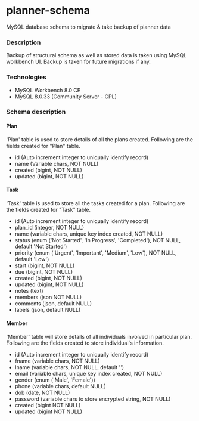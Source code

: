 # planner-schema
MySQL database schema to migrate &amp; take backup of planner data

### Description

Backup of structural schema as well as stored data is taken using MySQL workbench UI. Backup is taken for future migrations if any.

### Technologies
* MySQL Workbench 8.0 CE
* MySQL 8.0.33 (Community Server - GPL)

### Schema description

#### Plan
'Plan' table is used to store details of all the plans created. Following are the fields created for "Plan" table.

* id (Auto increment integer to uniqually identify record)
* name (Variable chars, NOT NULL)
* created (bigint, NOT NULL)
* updated (bigint, NOT NULL)


#### Task
'Task' table is used to store all the tasks created for a plan. Following are the fields created for "Task" table.

* id (Auto increment integer to uniqually identify record)
* plan_id (integer, NOT NULL)
* name (variable chars, unique key index created, NOT NULL)
* status (enum ('Not Started', 'In Progress', 'Completed'), NOT NULL, default 'Not Started')
* priority (enum ('Urgent', 'Important', 'Medium', 'Low'), NOT NULL, default 'Low')
* start (bigint, NOT NULL)
* due (bigint, NOT NULL)
* created (bigint, NOT NULL)
* updated (bigint, NOT NULL)
* notes (text)
* members (json NOT NULL)
* comments (json, default NULL)
* labels (json, default NULL)


#### Member
'Member' table will store details of all individuals involved in particular plan. Following are the fields created to store individual's information.

* id (Auto increment integer to uniqually identify record)
* fname (variable chars, NOT NULL)
* lname (variable chars, NOT NULL, default '')
* email (variable chars, unique key index created, NOT NULL)
* gender (enum ('Male', 'Female'))
* phone (variable chars, default NULL)
* dob (date, NOT NULL)
* password (variable chars to store encrypted string, NOT NULL)
* created (bigint NOT NULL)
* updated (bigint NOT NULL)
